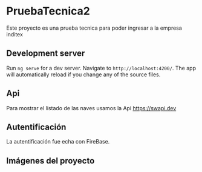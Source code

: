 # PruebaTecnica2

Este proyecto es una prueba tecnica para poder ingresar a la empresa inditex

## Development server

Run `ng serve` for a dev server. Navigate to `http://localhost:4200/`. The app will automatically reload if you change any of the source files.

## Api

Para mostrar el listado de las naves usamos la Api https://swapi.dev

## Autentificación

La autentificación fue echa con FireBase.

## Imágenes del proyecto
